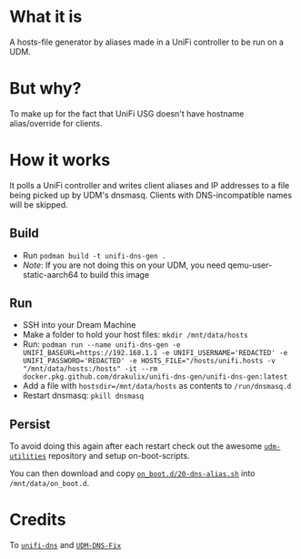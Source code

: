 # What it is

A hosts-file generator by aliases made in a UniFi controller to be run on a UDM.

# But why?

To make up for the fact that UniFi USG doesn't have hostname alias/override for clients.

# How it works

It polls a UniFi controller and writes client aliases and IP addresses to a file being picked up by UDM's dnsmasq. Clients with DNS-incompatible names will be skipped.

## Build

* Run `podman build -t unifi-dns-gen .`
* *Note*: If you are not doing this on your UDM, you need qemu-user-static-aarch64 to build this image 

## Run

* SSH into your Dream Machine
* Make a folder to hold your host files: `mkdir /mnt/data/hosts`
* Run: `podman run --name unifi-dns-gen -e UNIFI_BASEURL=https://192.168.1.1 -e UNIFI_USERNAME='REDACTED' -e UNIFI_PASSWORD='REDACTED' -e HOSTS_FILE="/hosts/unifi.hosts -v "/mnt/data/hosts:/hosts" -it --rm docker.pkg.github.com/drakulix/unifi-dns-gen/unifi-dns-gen:latest`
* Add a file with `hostsdir=/mnt/data/hosts` as contents to `/run/dnsmasq.d`
* Restart dnsmasq: `pkill dnsmasq` 

## Persist

To avoid doing this again after each restart check out the awesome [`udm-utilities`](https://github.com/boostchicken/udm-utilities/) repository and setup on-boot-scripts.

You can then download and copy [`on_boot.d/20-dns-alias.sh`](https://github.com/drakulix/unifi-dns-gen/raw/master/on_boot.d/20-dns-alias.sh) into `/mnt/data/on_boot.d`.


# Credits

To [`unifi-dns`](https://github.com/wicol/unifi-dns) and [`UDM-DNS-Fix`](https://github.com/cdchris12/UDM-DNS-Fix)